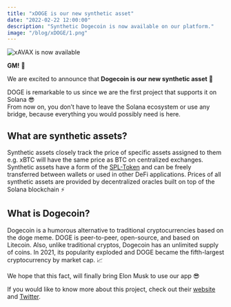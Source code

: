 ```yaml
---
title: "xDOGE is our new synthetic asset"
date: "2022-02-22 12:00:00"
description: "Synthetic Dogecoin is now available on our platform."
image: "/blog/xDOGE/1.png"
---
```

![xAVAX is now available](/blog/xDOGE/2.png "horizontal")

**GM!** 👋

We are excited to announce that **Dogecoin is our new synthetic asset** 🐶
  
DOGE is remarkable to us since we are the first project that supports it on Solana 😎   
From now on, you don’t have to leave the Solana ecosystem or use any bridge, because everything you would possibly need is here. 


## What are synthetic assets?   
Synthetic assets closely track the price of specific assets assigned to them e.g. xBTC will have the same price as BTC on centralized exchanges. Synthetic assets have a form of the [SPL-Token](https://spl.solana.com/token) and can be freely transferred between wallets or used in other DeFi applications. Prices of all synthetic assets are provided by decentralized oracles built on top of the Solana blockchain ⚡


## What is Dogecoin?
Dogecoin is a humorous alternative to traditional cryptocurrencies based on the doge meme. DOGE is peer-to-peer, open-source, and based on Litecoin. Also, unlike traditional cryptos, Dogecoin has an unlimited supply of coins. In 2021, its popularity exploded and DOGE became the fifth-largest cryptocurrency by market cap. 📈

We hope that this fact, will finally bring Elon Musk to use our app 😎  

If you would like to know more about this project, check out their [website](https://dogecoin.com/) and [Twitter](https://twitter.com/dogecoin?ref_src=twsrc%5Egoogle%7Ctwcamp%5Eserp%7Ctwgr%5Eauthor).